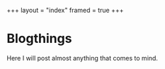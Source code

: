 +++
layout = "index"
framed = true
+++

# Blogthings

Here I will post almost anything that comes to mind.
